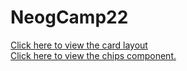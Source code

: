 # NeogCamp22
<a href = "https://card-layout-ktk.netlify.app/">Click here to view the card layout</a><br/>
<a href = "https://chips-component.netlify.app/">Click here to view the chips component. </a>
